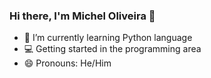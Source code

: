 ### Hi there, I'm Michel Oliveira 👋

- 🌱 I’m currently learning Python language
- 💻 Getting started in the programming area
- 😄 Pronouns: He/Him
